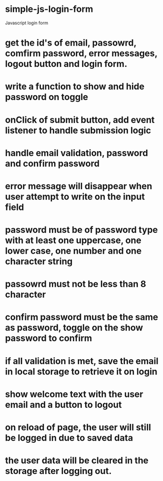 # simple-js-login-form
Javascript login form

# get the id's of email, passowrd, comfirm password, error messages, logout button and login form.
# write a function to show and hide password on toggle
# onClick of submit button, add event listener to handle submission logic
# handle email validation, password and confirm password
# error message will disappear when user attempt to write on the input field
# password must be of password type with at least one uppercase, one lower case, one number and one character string
# passowrd must not be less than 8 character
# confirm password must be the same as password, toggle on the show password to confirm
# if all validation is met, save the email in local storage to retrieve it on login
# show welcome text with the user email and a button to logout
# on reload of page, the user will still be logged in due to saved data 
# the user data will be cleared in the storage after logging out.
